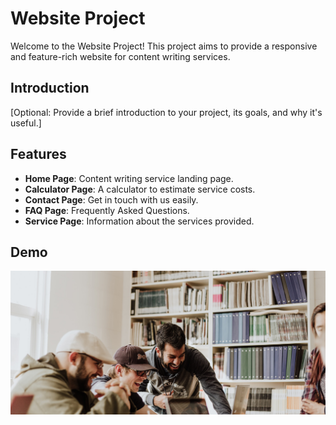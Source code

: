 # Website Project

Welcome to the Website Project! This project aims to provide a responsive and feature-rich website for content writing services.

## Introduction

[Optional: Provide a brief introduction to your project, its goals, and why it's useful.]

## Features

- **Home Page**: Content writing service landing page.
- **Calculator Page**: A calculator to estimate service costs.
- **Contact Page**: Get in touch with us easily.
- **FAQ Page**: Frequently Asked Questions.
- **Service Page**: Information about the services provided.

## Demo

[![Demo Website](images\clients\bg-1.jpg)](videos\my_video.mp4)